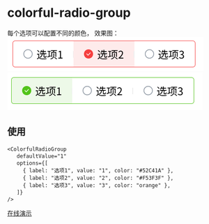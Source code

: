 # colorful-radio-group

每个选项可以配置不同的颜色， 效果图：
![](./demo1.png)
![](./demo2.png)

## 使用
```tsx
<ColorfulRadioGroup
   defaultValue="1"
   options={[
     { label: "选项1", value: "1", color: "#52C41A" },
     { label: "选项2", value: "2", color: "#F53F3F" },
     { label: "选项3", value: "3", color: "orange" },
   ]}
/>
```

[在线演示](https://codesandbox.io/p/github/ikonan/colorful-radio-group/main?import=true)
